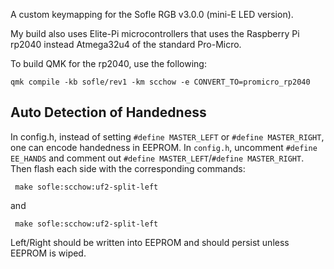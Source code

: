 A custom keymapping for the Sofle RGB v3.0.0 (mini-E LED version).

My build also uses Elite-Pi microcontrollers that uses the Raspberry Pi rp2040 instead Atmega32u4 of the standard Pro-Micro.

To build QMK for the rp2040, use the following:

```
qmk compile -kb sofle/rev1 -km scchow -e CONVERT_TO=promicro_rp2040
```

Auto Detection of Handedness
---

In config.h, instead of setting `#define MASTER_LEFT` or `#define MASTER_RIGHT`, one can encode handedness in EEPROM.
In `config.h`, uncomment `#define EE_HANDS` and comment out `#define MASTER_LEFT`/`#define MASTER_RIGHT`. 
Then flash each side with the corresponding commands:
```
 make sofle:scchow:uf2-split-left
```
and 
```
 make sofle:scchow:uf2-split-left
```
Left/Right should be written into EEPROM and should persist unless EEPROM is wiped.